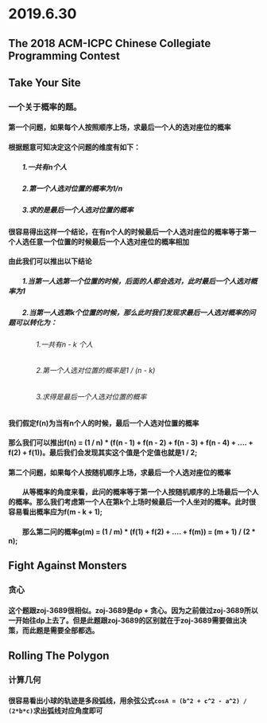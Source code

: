# 2019.6.30 
## The 2018 ACM-ICPC Chinese Collegiate Programming Contest
## Take Your Site
### 一个关于概率的题。
#### 第一个问题，如果每个人按照顺序上场，求最后一个人的选对座位的概率
#### 根据题意可知决定这个问题的维度有如下：
##### &emsp;&emsp;1.一共有n个人
##### &emsp;&emsp;2.第一个人选对位置的概率为1/n
##### &emsp;&emsp;3.求的是最后一个人选对位置的概率
#### 很容易得出这样一个结论，在有n个人的时候最后一个人选对座位的概率等于第一个人选任意一个位置的时候最后一个人选对座位的概率相加
#### 由此我们可以推出以下结论
##### &emsp;&emsp;1.当第一人选第一个位置的时候，后面的人都会选对，此时最后一个人选对概率为1
##### &emsp;&emsp;2.当第一人选第k个位置的时候，那么此时我们发现求最后一人选对概率的问题可以转化为：
###### &emsp;&emsp;&emsp;&emsp;1.一共有n - k 个人
###### &emsp;&emsp;&emsp;&emsp;2.第一个人选对位置的概率是1 / (n - k)
###### &emsp;&emsp;&emsp;&emsp;3.求得是最后一个人选对位置的概率
#### 我们假定f(n)为当有n个人的时候，最后一个人选对位置的概率
#### 那么我们可以推出f(n) = (1 / n) * (f(n - 1) + f(n - 2) + f(n - 3) + f(n - 4) + .... + f(2) + f(1))。最后我们会发现其实这个值是个定值也就是1 / 2;

#### 第二个问题，如果每个人按随机顺序上场，求最后一个人选对座位的概率
#### &emsp;&emsp;从等概率的角度来看，此问的概率等于第一个人按随机顺序的上场最后一个人的概率。那么我们考虑第一个人在第k个上场时候最后一个人坐对的概率。此时很容易看出概率应为f(m - k + 1);
#### &emsp;&emsp;那么第二问的概率g(m) = (1 / m) * (f(1) + f(2) + .... + f(m)) = (m + 1) / (2 * n);

## Fight Against Monsters
### 贪心
#### 这个题跟zoj-3689很相似。zoj-3689是dp + 贪心。因为之前做过zoj-3689所以一开始往dp上去了。但是此题跟zoj-3689的区别就在于zoj-3689需要做出决策，而此题是需要全部都选。

## Rolling The Polygon
### 计算几何
#### 很容易看出小球的轨迹是多段弧线，用余弦公式```cosA = (b^2 + c^2 - a^2) / (2*b*c)```求出弧线对应角度即可